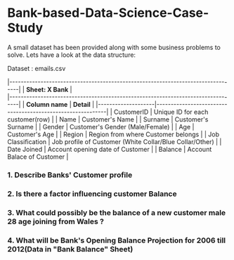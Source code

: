 # Bank-based-Data-Science-Case-Study
 A small dataset has been provided along with some business problems to solve. Lets have a look at the data structure:
 
Dataset : emails.csv

|---------------------------------------------------------------------------------|
| __Sheet: X Bank__                                                               |                                                           
|---------------------------------------------------------------------------------|
| __Column name__    | __Detail__                                                 |
|--------------------|------------------------------------------------------------|
| CustomerID         |  Unique ID for each customer(row)                          |
| Name               |  Customer's Name                                           |
| Surname            |  Customer's Surname                                        |
| Gender             |  Customer's Gender (Male/Female)                           |
| Age                |  Customer's Age                                            |
| Region             |  Region from where Customer belongs                        |
| Job Classification |  Job profile of Customer (White Collar/Blue Collar/Other)  |
| Date Joined        |  Account opening date of Customer                          |
| Balance            |  Account Balace of Customer                                |

 
 
 ### 1. Describe Banks' Customer profile
 ### 2. Is there a factor influencing customer Balance
 ### 3. What could possibly be the balance of a new customer male 28 age joining from Wales ?
 ### 4. What will be  Bank's Opening Balance Projection for 2006 till 2012(Data in "Bank Balance" Sheet)
